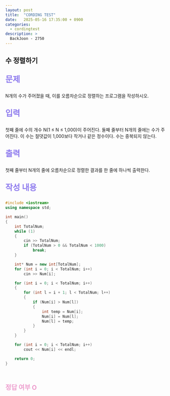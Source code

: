```yaml
---
layout: post
title:  "CORDING TEST"
date:   2025-05-16 17:35:00 + 0900
categories:
  - cordingtest
description: >
  BackJoon - 2750
---
```

## 수 정렬하기

<p style = "color:#8f7cee; font-size:25px; font-weight:bold">
문제
</p>
N개의 수가 주어졌을 때, 이를 오름차순으로 정렬하는 프로그램을 작성하시오.

<br/>

<p style = "color:#8f7cee; font-size:25px; font-weight:bold">
입력
</p>
첫째 줄에 수의 개수 N(1 ≤ N ≤ 1,000)이 주어진다. 둘째 줄부터 N개의 줄에는 수가 주어진다. 이 수는 절댓값이 1,000보다 작거나 같은 정수이다. 수는 중복되지 않는다.

<br/>

<p style = "color:#8f7cee; font-size:25px; font-weight:bold">
출력
</p>
첫째 줄부터 N개의 줄에 오름차순으로 정렬한 결과를 한 줄에 하나씩 출력한다.

<br/>

<p style = "color:#8f7cee; font-size:25px; font-weight:bold">
작성 내용
</p>

```C++
#include <iostream>
using namespace std;

int main()
{
	int TotalNum;
	while (1)
	{
		cin >> TotalNum;
		if (TotalNum > 0 && TotalNum < 1000)
			break;
	}

	int* Num = new int[TotalNum];
	for (int i = 0; i < TotalNum; i++)
		cin >> Num[i];

	for (int i = 0; i < TotalNum; i++)
	{
		for (int l = i + 1; l < TotalNum; l++)
		{
			if (Num[i] > Num[l])
			{
				int temp = Num[i];
				Num[i] = Num[l];
				Num[l] = temp;
			}
		}
	}

	for (int i = 0; i < TotalNum; i++)
		cout << Num[i] << endl;

	return 0;
}
```

<br/>

<p style = "color:#ed9ece; font-size:20px; font-weight:bold">
정답 여부 O
</p>
